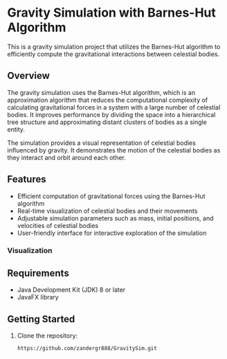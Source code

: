 # Gravity Simulation with Barnes-Hut Algorithm

This is a gravity simulation project that utilizes the Barnes-Hut algorithm to efficiently compute the gravitational interactions between celestial bodies.

## Overview

The gravity simulation uses the Barnes-Hut algorithm, which is an approximation algorithm that reduces the computational complexity of calculating gravitational forces in a system with a large number of celestial bodies. It improves performance by dividing the space into a hierarchical tree structure and approximating distant clusters of bodies as a single entity.

The simulation provides a visual representation of celestial bodies influenced by gravity. It demonstrates the motion of the celestial bodies as they interact and orbit around each other.

## Features

- Efficient computation of gravitational forces using the Barnes-Hut algorithm
- Real-time visualization of celestial bodies and their movements
- Adjustable simulation parameters such as mass, initial positions, and velocities of celestial bodies
- User-friendly interface for interactive exploration of the simulation


### Visualization

## Requirements

- Java Development Kit (JDK) 8 or later
- JavaFX library

## Getting Started

1. Clone the repository:

   ```bash
   https://github.com/zandergr888/GravitySim.git